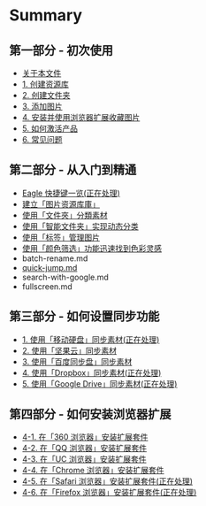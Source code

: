 # Summary

## 第一部分 - 初次使用

* [关于本文件](README.md)
* [1. 创建资源库](create-library.md)
* [2. 创建文件夹](create-folder.md)
* [3. 添加图片](add-images.md)
* [4. 安装并使用浏览器扩展收藏图片](installing-browser-extesnion.md)
* [5. 如何激活产品](activating-with-license.md)
* [6. 常见问题](faq.md)

## 第二部分 - 从入门到精通

* [Eagle 快捷键一览\(正在处理\)](shortcuts.md)
* [建立「图片资源库庫」](jian-li-tu-pian-zi-yuan-ku-ku.md)
* [使用「文件夾」分類素材](jian-li-tu-pian-zi-yuan-ku-ku/shi-yong-300c-wen-jian-jia-300d-fen-lei-su-cai.md)
* [使用「智能文件夹」实现动态分类](ru-he-shi-yong-300c-zhi-neng-wen-jian-jia-300d.md)
* [使用「标签」管理图片](shi-yong-300c-biao-qian-300d-guan-li-tu-pian.md)
* [使用「颜色筛选」功能迅速找到色彩灵感](shi-yong-300c-yan-se-shai-xuan-300d-gong-neng-xun-su-zhao-dao-se-cai-ling-gan.md)
* batch-rename.md
* [quick-jump.md](quick-jumpmd.md)
* search-with-google.md
* fullscreen.md

## 第三部分 - 如何设置同步功能

* [1. 使用「移动硬盘」同步素材\(正在处理\)](sync-with-usb-devices.md)
* [2. 使用「坚果云」同步素材](nutstore.md)
* [3. 使用「百度同步盘」同步素材](baidu-sync.md)
* [4. 使用「Dropbox」同步素材\(正在处理\)](dropbox.md)
* [5. 使用「Google Drive」同步素材\(正在处理\)](google-drive.md)

## 第四部分 - 如何安装浏览器扩展

* [4-1. 在「360 浏览器」安装扩展套件](360-browser.md)
* [4-2. 在「QQ 浏览器」安装扩展套件](QQBrowser.md)
* [4-3. 在「UC 浏览器」安装扩展套件](uc-browsermd.md)
* [4-4. 在「Chrome 浏览器」安装扩展套件](chrome.md)
* [4-5. 在「Safari 浏览器」安装扩展套件\(正在处理\)](safari.md)
* [4-6. 在「Firefox 浏览器」安装扩展套件\(正在处理\)](4-6-zai-300c-firefox-liu-lan-qi-300d-an-zhuang-kuo-zhan-tao-4ef628-zheng-zai-chu-740629.md)

